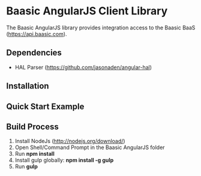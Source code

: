# Baasic AngularJS Client Library

The Baasic AngularJS library provides integration access to the Baasic BaaS (https://api.baasic.com).

## Dependencies

* HAL Parser (https://github.com/jasonaden/angular-hal)

## Installation



## Quick Start Example

## Build Process

1. Install NodeJs (http://nodejs.org/download/)
2. Open Shell/Command Prompt in the Baasic AngularJS folder 
3. Run __npm install__
4. Install gulp globally: __npm install -g gulp__ 
5. Run __gulp__